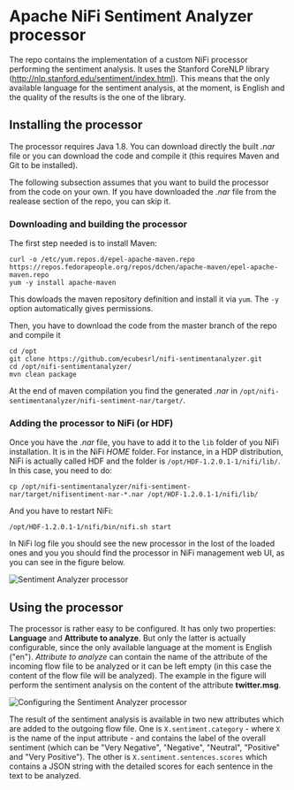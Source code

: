 # Apache NiFi Sentiment Analyzer processor

The repo contains the implementation of a custom NiFi processor performing the sentiment analysis. 
It uses the Stanford CoreNLP library (http://nlp.stanford.edu/sentiment/index.html).
This means that the only available language for the sentiment analysis, at the moment, is English and the quality
of the results is the one of the library.

## Installing the processor

The processor requires Java 1.8. You can download directly the built *.nar* file
or you can download the code and compile it (this requires Maven and Git to be installed).

The following subsection assumes that you want to build the processor from the code on your own.
If you have downloaded the *.nar* file from the realease section of the repo, you can skip it.

### Downloading and building the processor

The first step needed is to install Maven:

```
curl -o /etc/yum.repos.d/epel-apache-maven.repo https://repos.fedorapeople.org/repos/dchen/apache-maven/epel-apache-maven.repo
yum -y install apache-maven
```

This dowloads the maven repository definition and install it via `yum`. The `-y` option
automatically gives permissions.

Then, you have to download the code from the master branch of the repo and compile it

```
cd /opt
git clone https://github.com/ecubesrl/nifi-sentimentanalyzer.git
cd /opt/nifi-sentimentanalyzer/
mvn clean package
```

At the end of maven compilation you find the generated *.nar* in `/opt/nifi-sentimentanalyzer/nifi-sentiment-nar/target/`.

### Adding the processor to NiFi (or HDF)

Once you have the *.nar* file, you have to add it to the `lib` folder of you NiFi installation. It
is in the NiFi *HOME* folder. For instance, in a HDP distribution, NiFi is actually called HDF
and the folder is `/opt/HDF-1.2.0.1-1/nifi/lib/`. In this case, you need to do:

```
cp /opt/nifi-sentimentanalyzer/nifi-sentiment-nar/target/nifisentiment-nar-*.nar /opt/HDF-1.2.0.1-1/nifi/lib/
```

And you have to restart NiFi:

```
/opt/HDF-1.2.0.1-1/nifi/bin/nifi.sh start
```

In NiFi log file you should see the new processor in the lost of the loaded ones and you you should find the processor
in NiFi management web UI, as you can see in the figure below.

![Sentiment Analyzer processor](https://github.com/ecubesrl/nifi-sentimentanalyzer/raw/master/images/NiFi_insert_sentiment_processors.PNG "Sentiment Analyzer processor")

## Using the processor

The processor is rather easy to be configured. It has only two properties: **Language** and **Attribute to analyze**. 
But only the latter is actually configurable, since the only available language at the moment is English ("en").
*Attribute to analyze* can contain the name of the attribute of the incoming flow file to be analyzed or it can be left 
empty (in this case the content of the flow file will be analyzed). 
The example in the figure will perform the sentiment analysis on the content of the attribute **twitter.msg**. 

![Configuring the Sentiment Analyzer processor](https://github.com/ecubesrl/nifi-sentimentanalyzer/raw/master/images/NiFi_properties_sentiment_processors.PNG "Configuring the Sentiment Analyzer processor")

The result of the sentiment analysis is available in two new attributes which are added to the outgoing flow file. 
One is `X.sentiment.category` - where `X` is the name of the input attribute - and contains the label of 
the overall sentiment (which can be "Very Negative", "Negative", "Neutral", "Positive" and "Very Positive").
The other is `X.sentiment.sentences.scores` which contains a JSON string with the detailed scores for each 
sentence in the text to be analyzed.
